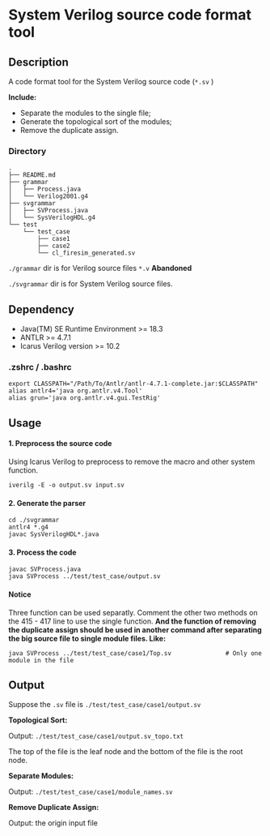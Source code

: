 # System Verilog source code format tool

## Description

A code format tool for the System Verilog source code (`*.sv` )

**Include:**

- Separate the modules to the single file;
- Generate the topological sort of the modules;
- Remove the duplicate assign.

### Directory

```
.
├── README.md
├── grammar
│   ├── Process.java
│   └── Verilog2001.g4
├── svgrammar
│   ├── SVProcess.java
│   └── SysVerilogHDL.g4
└── test
    └── test_case
        ├── case1
        ├── case2
        └── cl_firesim_generated.sv
```

`./grammar` dir is for Verilog source files `*.v`  **Abandoned**

`./svgrammar` dir is for System Verilog source files.

## Dependency

- Java(TM) SE Runtime Environment >= 18.3
- ANTLR >= 4.7.1
- Icarus Verilog version >= 10.2

### .zshrc / .bashrc

```shell
export CLASSPATH="/Path/To/Antlr/antlr-4.7.1-complete.jar:$CLASSPATH"
alias antlr4='java org.antlr.v4.Tool'
alias grun='java org.antlr.v4.gui.TestRig'
```

## Usage

#### 1. Preprocess the source code

Using Icarus Verilog to preprocess to remove the macro and other system function.

```
iverilg -E -o output.sv input.sv
```

#### 2. Generate the parser

```
cd ./svgrammar
antlr4 *.g4
javac SysVerilogHDL*.java
```

#### 3. Process the code

```
javac SVProcess.java
java SVProcess ../test/test_case/output.sv
```

#### Notice

Three function can be used separatly. Comment the other two methods on the 415 - 417 line to use the single function. **And the function of removing the duplicate assign should be used in another command after separating the big source file to single module files. Like:**

```
java SVProcess ../test/test_case/case1/Top.sv				# Only one module in the file
```

## Output

Suppose the `.sv` file is  `./test/test_case/case1/output.sv` 

**Topological Sort:**

Output: `./test/test_case/case1/output.sv_topo.txt` 

The top of the file is the leaf node and the bottom of the file is the root node.

**Separate Modules:**

Output: `./test/test_case/case1/module_names.sv`

**Remove Duplicate Assign:**

Output: the origin input file
